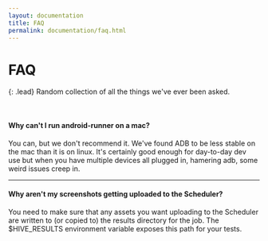 ```yaml
---
layout: documentation
title: FAQ
permalink: documentation/faq.html
---
```


# FAQ

{: .lead}
Random collection of all the things we've ever been asked.

<br />

#### Why can't I run android-runner on a mac?

You can, but we don't recommend it. We've found ADB to be less stable on the mac
than it is on linux. It's certainly good enough for day-to-day dev use but when
you have multiple devices all plugged in, hamering adb, some weird issues creep
in.

<hr />

#### Why aren't my screenshots getting uploaded to the Scheduler?

You need to make sure that any assets you want uploading to the Scheduler are
written to (or copied to) the results directory for the job. The $HIVE_RESULTS
environment variable exposes this path for your tests.
